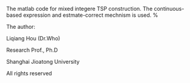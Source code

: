 
The matlab code for mixed integere TSP construction.  The continuous-based
 expression and estmate-correct mechnism is used. 
%

 The author: 
 
 Liqiang Hou (Dr.Who)
 
 Research Prof., Ph.D
 
 Shanghai Jioatong University

 All rights reserved
